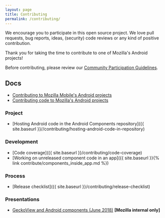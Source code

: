 ```yaml
---
layout: page
title: Contributing
permalink: /contributing/
---
```


We encourage you to participate in this open source project. We love pull requests, bug reports, ideas, (security) code reviews or any kind of positive contribution.

Thank you for taking the time to contribute to one of Mozilla's Android projects!

Before contributing, please review our [Community Participation Guidelines](https://www.mozilla.org/en-US/about/governance/policies/participation/).

## Docs

* [Contributing to Mozilla Mobile's Android projects](https://github.com/mozilla-mobile/shared-docs/blob/master/android/CONTRIBUTING.md)
* [Contributing code to Mozilla's Android projects](https://github.com/mozilla-mobile/shared-docs/blob/master/android/CONTRIBUTING_code.md)

### Project

* [Hosting Android code in the Android Components repository]({{ site.baseurl }}//contributing/hosting-android-code-in-repository)

### Development

* [Code coverage]({{ site.baseurl }}/contributing/code-coverage)
* [Working on unreleased component code in an app]({{ site.baseurl }}{% link contribute/components_inside_app.md %})

### Process

* [Release checklist]({{ site.baseurl }}/contributing/release-checklist)

### Presentations

* [GeckoView and Android components (June 2018)](https://onlinexperiences.com/Launch/Event.htm?ShowKey=44908&DisplayItem=E271804) **[Mozilla internal only]**